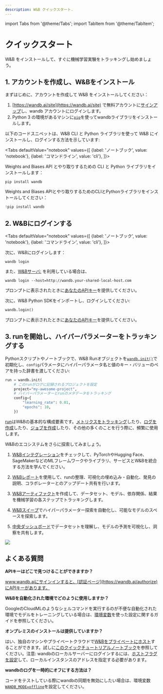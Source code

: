 ```yaml
---
description: W&B クイックスタート.
---
```


import Tabs from '@theme/Tabs';
import TabItem from '@theme/TabItem';

# クイックスタート

W&B をインストールして、すぐに機械学習実験をトラッキングし始めましょう。

## 1. アカウントを作成し、W&Bをインストール
まずはじめに、アカウントを作成して W&B をインストールしてください：

1. [https://wandb.ai/site](https://wandb.ai/site) で無料アカウントに[サインアップ](https://wandb.ai/site)し、wandb アカウントにログインします。  
2. Python 3 の環境があるマシンに[`pip`](https://pypi.org/project/wandb/)を使ってwandbライブラリをインストールします。 
<!-- 3. Login to the wandb library on your machine. You will find your API key here: [https://wandb.ai/authorize](https://wandb.ai/authorize).   -->

以下のコードスニペットは、W&B CLI と Python ライブラリを使って W&B にインストールし、ログインする方法を示しています:

<Tabs
  defaultValue="notebook"
  values={[
    {label: 'ノートブック', value: 'notebook'},
    {label: 'コマンドライン', value: 'cli'},
  ]}>
  <TabItem value="cli">

Weights and Biases API とやり取りするための CLI と Python ライブラリをインストールします：

```
pip install wandb
```
</TabItem>
  <TabItem value="notebook">

Weights and Biases APIとやり取りするためのCLIとPythonライブラリをインストールしてください：

```python
!pip install wandb
```


  </TabItem>
</Tabs>

## 2. W&Bにログインする


<Tabs
  defaultValue="notebook"
  values={[
    {label: 'ノートブック', value: 'notebook'},
    {label: 'コマンドライン', value: 'cli'},
  ]}>
  <TabItem value="cli">

次に、W&Bにログインします：

```
wandb login
```
また、[W&Bサーバ:](./guides/hosting) を利用している場合は、

```
wandb login --host=http://wandb.your-shared-local-host.com
```

プロンプトに表示されたときに[あなたのAPIキー](https://wandb.ai/authorize)を提供してください。

  </TabItem>
  <TabItem value="notebook">

次に、W&B Python SDKをインポートし、ログインしてください:

```python
wandb.login()
```

プロンプトに表示されたときに[あなたのAPIキー](https://wandb.ai/authorize)を提供してください。
  </TabItem>
</Tabs>


## 3. runを開始し、ハイパーパラメーターをトラッキングする

Pythonスクリプトやノートブックで、W&B Runオブジェクトを[`wandb.init()`](./ref/python/run.md)で初期化し、`config`パラメータにハイパーパラメータ名と値のキー・バリューのペアを持った辞書を渡してください:

```python
run = wandb.init(
    # このrunがログに記録されるプロジェクトを設定
    project="my-awesome-project",
    # ハイパーパラメーターとrunのメタデータをトラッキング
    config={
        "learning_rate": 0.01,
        "epochs": 10,
    })
```


<!-- ```python
run = wandb.init(project="my-awesome-project")
``` -->

[run](./guides/runs)はW&Bの基本的な構成要素です。[メトリクスをトラッキング](./guides/track)したり、[ログを作成](./guides/artifacts)したり、[ジョブを作成](./guides/launch)したり、その他の多くのことを行う際に、頻繁に使用します。

<!-- ## メトリクスをトラックする -->
<!-- ランオブジェクトを初期化する際、`config`パラメータにハイパーパラメータ名と値のキー・バリュー・ペアのディクショナリを渡します:

```python
  # ハイパーパラメータとランのメタデータを追跡
  config={
      "learning_rate": lr,
      "epochs": epochs,
  }
``` -->

<!-- [`wandb.log()`](./ref/python/log.md)を使ってメトリクスをトラックします:

```python
wandb.log({'accuracy': acc, 'loss': loss})
```

`wandb.log`でログを追加すると、最近初期化されたランオブジェクトにデータが保存されます。
## すべてをまとめる

すべてをまとめると、トレーニングスクリプトは次のコード例のようになるかもしれません。ハイライトされたコードは W&B 固有のコードです。
機械学習トレーニングを模倣するコードを追加したことに注意してください。

```python
# train.py
import wandb
import random # デモスクリプト用

# highlight-next-line
wandb.login()

epochs=10
lr=0.01

# highlight-start
run = wandb.init(
    # このrunが記録されるプロジェクトを設定
    project="my-awesome-project",
    # ハイパーパラメーターと run のメタデータをトラッキング
    config={
        "learning_rate": lr,
        "epochs": epochs,
    })
# highlight-end

offset = random.random() / 5
print(f"lr: {lr}")

# トレーニングランのシミュレーション
for epoch in range(2, epochs):
    acc = 1 - 2 ** -epoch - random.random() / epoch - offset
    loss = 2 ** -epoch + random.random() / epoch + offset
    print(f"epoch={epoch}, accuracy={acc}, loss={loss}")
    # highlight-next-line
    wandb.log({"accuracy": acc, "loss": loss})

# run.log_code()
```

以上です！W&Bアプリにアクセスして[https://wandb.ai/home](https://wandb.ai/home) にアクセスし、W&Bでログしたメトリクス（精度と損失）がトレーニングの各ステップでどのように向上したかを確認してください。

![上記のスクリプトを実行するたびにトラッキングされた損失と精度を示しています。](/images/quickstart/quickstart_image.png)

上の画像（クリックして拡大）は、上記のスクリプトを実行するたびにトラッキングされた損失と精度を示しています。作成された各run オブジェクトは**Runs**カラムに表示されます。各ランの名前はランダムに生成されます。

## 次に何をすべきか？
<!-- ### アラートを取得する

SlackやメールでW&B Runがクラッシュした場合や、カスタムトリガーで通知を受け取ります。例えば、損失が`NaN`となっている場合や、MLパイプラインのステップが完了した場合に通知を受け取るトリガーを作成できます。

以下の手順に従ってアラートを設定してください:

1. W&B [ユーザー設定](https://wandb.ai/settings)でアラートをオンにします。
2. コードに[`wandb.alert()`](./guides/runs/alert.md)を追加します。

```python
wandb.alert(
    title="Low accuracy", 
    text=f"Accuracy {acc} is below threshold {thresh}"
)
```
アラート条件が満たされた場合に、メールやSlackで通知が行われます。例えば、次の画像はSlackアラートの例です：
![W&BアラートをSlackチャンネルに表示](/images/quickstart/get_alerts.png)

[アラートのドキュメント](./guides/runs/alert.md)でアラートの設定方法について詳しく知ることができます。設定オプションについては、[設定](./guides/app/settings-page/intro.md)ページを参照してください。  -->

W&Bのエコシステムをさらに探索してみましょう。

1. [W&Bインテグレーション](guides/integrations)をチェックして、PyTorchやHugging Face、SageMakerなどのMLフレームワークやライブラリ、サービスとW&Bを統合する方法を学んでください。

2. [W&Bレポート](./guides/reports)を使用して、runの整理、可視化の埋め込み・自動化、発見の説明、コラボレーターとのアップデート共有を行います。

3. [W&Bアーティファクト](./guides/artifacts)を作成して、データセット、モデル、依存関係、結果を機械学習の各ステップでトラッキングします。

4. [W&Bスイープ](./guides/sweeps)でハイパーパラメーター探索を自動化し、可能なモデルのスペースを探索します。

5. [中央ダッシュボード](./guides/data-vis)でデータセットを理解し、モデルの予測を可視化し、洞察を共有します。

![](/images/quickstart/wandb_demo_experiments.gif) 

## よくある質問

**APIキーはどこで見つけることができますか？**

www.wandb.aiにサインインすると、[認証ページ](https://wandb.ai/authorize)にAPIキーがあります。

**W&Bを自動化された環境でどのように使用しますか？**

GoogleのCloudMLのようなシェルコマンドを実行するのが不便な自動化された環境でモデルをトレーニングしている場合は、[環境変数](guides/track/environment-variables)を使った設定に関するガイドを参照してください。

**オンプレミスのインストールは提供していますか？**

はい、独自のマシンやプライベートクラウドで[W&Bをプライベートにホスト](guides/hosting)することができます。試しに[このクイックチュートリアルノートブック](http://wandb.me/intro)を参照してください。注意: wandbのローカルサーバーにログインするには、[ホストフラグを設定](guides/hosting/how-to-guides/basic-setup)して、ローカルインスタンスのアドレスを指定する必要があります。

**wandbのログを一時的にオフにする方法は？**

コードをテストしている際にwandbの同期を無効にしたい場合は、環境変数[`WANDB_MODE=offline`](guides/track/environment-variables)を設定してください。